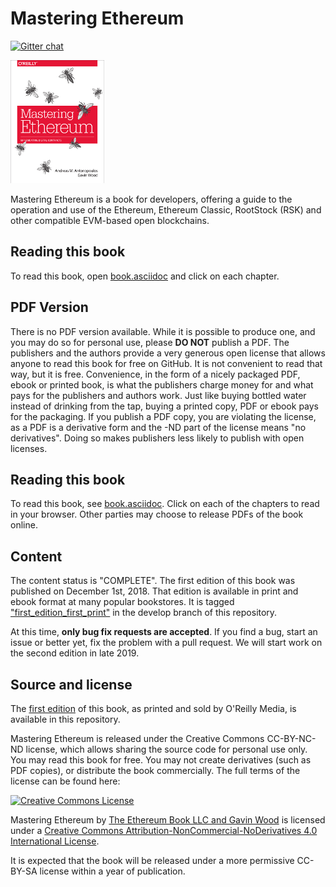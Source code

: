 # Mastering Ethereum

[![Gitter chat](https://badges.gitter.im/gitterHQ/gitter.png)](https://gitter.im/ethereumbook/Lobby)
<!---[![Waffle.io - Columns and their card count](https://badge.waffle.io/ethereumbook/ethereumbook.svg?columns=all)](https://waffle.io/ethereumbook/ethereumbook)
--->
![Mastering Ethereum Cover](images/cover_thumb.png)

Mastering Ethereum is a book for developers, offering a guide to the operation and use of the Ethereum, Ethereum Classic, RootStock (RSK) and other compatible EVM-based open blockchains.

## Reading this book

To read this book, open [book.asciidoc](https://github.com/ethereumbook/ethereumbook/tree/develop/book.asciidoc) and click on each chapter.

## PDF Version

There is no PDF version available. While it is possible to produce one, and you may do so for personal use, please **DO NOT** publish a PDF. The publishers and the authors provide a very generous open license that allows anyone to read this book for free on GitHub. It is not convenient to read that way, but it is free. Convenience, in the form of a nicely packaged PDF, ebook or printed book, is what the publishers charge money for and what pays for the publishers and authors work. Just like buying bottled water instead of drinking from the tap, buying a printed copy, PDF or ebook pays for the packaging. If you publish a PDF copy, you are violating the license, as a PDF is a derivative form and the -ND part of the license means "no derivatives". Doing so makes publishers less likely to publish with open licenses.

## Reading this book

To read this book, see [book.asciidoc](https://github.com/ethereumbook/ethereumbook/blob/develop/book.asciidoc). Click on each of the chapters to read in your browser. Other parties may choose to release PDFs of the book online.

## Content

The content status is "COMPLETE". The first edition of this book was published on December 1st, 2018. That edition is available in print and ebook format at many popular bookstores. It is tagged ["first_edition_first_print"](https://github.com/ethereumbook/ethereumbook/tree/first_edition_first_print) in the develop branch of this repository.

At this time, **only bug fix requests are accepted**. If you find a bug, start an issue or better yet, fix the problem with a pull request. We will start work on the second edition in late 2019.

## Source and license

The [first edition](https://github.com/ethereumbook/ethereumbook/tree/first_edition_first_print) of this book, as printed and sold by O'Reilly Media, is available in this repository.

Mastering Ethereum is released under the Creative Commons CC-BY-NC-ND license, which allows sharing the source code for personal use only. You may read this book for free. You may not create derivatives (such as PDF copies), or distribute the book commercially. The full terms of the license can be found here:

[![Creative Commons License](https://i.creativecommons.org/l/by-nc-nd/4.0/88x31.png)](https://creativecommons.org/licenses/by-nc-nd/4.0/)

<span xmlns:dct="http://purl.org/dc/terms/" property="dct:title">Mastering Ethereum</span> by <a xmlns:cc="http://creativecommons.org/ns#" href="https://antonopoulos.com/" property="cc:attributionName" rel="cc:attributionURL">The Ethereum Book LLC and Gavin Wood</a> is licensed under a <a rel="license" href="http://creativecommons.org/licenses/by-nc-nd/4.0/">Creative Commons Attribution-NonCommercial-NoDerivatives 4.0 International License</a>.

It is expected that the book will be released under a more permissive CC-BY-SA license within a year of publication.
